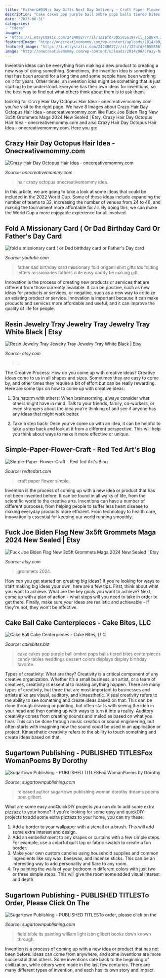 ```yaml
---
title: "Father&#039;s Day Gifts Next Day Delivery ~ Craft Paper Flower Simple"
description: "Cake cakes pop purple ball ombre pops balls tiered bites centerpieces candy tables weddings dessert colors displays display birthday favorite"
date: "2023-08-31"
categories:
- "ideas"
images:
- "https://i.etsystatic.com/24240027/r/il/122afd/3055856197/il_1588xN.3055856197_5dtm.jpg"
featuredImage: "http://onecreativemommy.com/wp-content/uploads/2014/09/crazy-hair-day-octopus-featured.jpg"
featured_image: "https://i.etsystatic.com/24240027/r/il/122afd/3055856197/il_1588xN.3055856197_5dtm.jpg"
image: "http://onecreativemommy.com/wp-content/uploads/2014/09/crazy-hair-day-octopus-featured.jpg"
---
```



Invention ideas can be everything from making a new product to creating a new way of doing something. Sometimes, the invention idea is something that has been around for a long time and some people have been working on it for years. Other times, an invention idea might be something that is just starting to be understood. Everyone has their own ideas for inventions, so the best way to find out what others think about them is to ask them.

	

		
looking for Crazy Hair Day Octopus Hair Idea - onecreativemommy.com you've visit to the right page. We have 8 Images about Crazy Hair Day Octopus Hair Idea - onecreativemommy.com like Fuck Joe Biden Flag New 3x5ft Grommets Maga 2024 New Sealed | Etsy, Crazy Hair Day Octopus Hair Idea - onecreativemommy.com and also Crazy Hair Day Octopus Hair Idea - onecreativemommy.com. Here you go:
		
    
## Crazy Hair Day Octopus Hair Idea - Onecreativemommy.com

<img loading=lazy src="http://onecreativemommy.com/wp-content/uploads/2014/09/crazy-hair-day-octopus-featured.jpg" onerror="this.onerror=null;this.src='https://tse4.mm.bing.net/th?id=OIP.zBme1aC0czn2UmDCEgamPwAAAA&amp;pid=15.1';" alt="Crazy Hair Day Octopus Hair Idea - onecreativemommy.com">

_Source: onecreativemommy.com_

>hair crazy octopus onecreativemommy idea. 

	

In this article, we are going to take a look at some ideas that could be included in the 2022 World Cup. Some of these ideas include expanding the number of teams to 32, increasing the number of venues from 24 to 48, and making the tournament more affordable for all. By doing this, we can make the World Cup a more enjoyable experience for all involved.

    
## Fold A Missionary Card ( Or Dad Birthday Card Or Father&#039;s Day Card

<img loading=lazy src="https://i.ytimg.com/vi/Xw-hSN3kFEk/hqdefault.jpg" onerror="this.onerror=null;this.src='https://tse3.mm.bing.net/th?id=OIP.Fm_T2LkjMAR50FaWi7W5twHaFj&amp;pid=15.1';" alt="fold a missionary card ( or Dad birthday card or Father&#039;s Day card">

_Source: youtube.com_

>father dad birthday card missionary fold origami shirt gifts lds folding letters missionaries fathers cute easy daddy tie making gift. 

	

Innovation is the process of creating new products or services that are different from those currently available. It can be positive, such as new ideas for products or services, or negative, such as a new way to criticize an existing product or service. Innovation is important because it can make products and services more affordable and useful, and it can improve the quality of life for people.

    
## Resin Jewelry Tray Jewelry Tray Jewelry Tray White Black | Etsy

<img loading=lazy src="https://i.etsystatic.com/24240027/r/il/122afd/3055856197/il_1588xN.3055856197_5dtm.jpg" onerror="this.onerror=null;this.src='https://tse2.mm.bing.net/th?id=OIP.HLH8OS7NKpYe1H0vAIZ3HwHaJ3&amp;pid=15.1';" alt="Resin Jewelry Tray Jewelry Tray Jewelry Tray White Black | Etsy">

_Source: etsy.com_

>. 

	

The Creative Process: How do you come up with creative ideas?
Creative ideas come to us in all shapes and sizes. Sometimes they are easy to come by, and other times they require a bit of effort but can be really rewarding. Here are some tips on how to come up with creative ideas:
1. Brainstorm with others: When brainstorming, always consider what others might have in mind. Talk to your friends, family, co-workers, or even strangers about the idea you’re thinking of and see if anyone has any ideas that might work better.

2. Take a step back: Once you’ve come up with an idea, it can be helpful to take a step back and look at it from a different perspective. This will help you think about ways to make it more effective or unique.


    
## Simple-Paper-Flower-Craft - Red Ted Art&#039;s Blog

<img loading=lazy src="https://www.redtedart.com/wp-content/uploads/2014/02/Simple-Paper-Flower-Craft.jpg" onerror="this.onerror=null;this.src='https://tse2.mm.bing.net/th?id=OIP.xRXRhPModDNa_u43Gk2xXQHaLo&amp;pid=15.1';" alt="Simple-Paper-Flower-Craft - Red Ted Art&#039;s Blog">

_Source: redtedart.com_

>craft paper flower simple. 

	

Invention is the process of coming up with a new idea or product that has not been invented before. It can be found in all walks of life, from the scientific world to the creative arts. Inventions can have a number of different purposes, from helping people to suffer less heart disease to making everyday products more efficient. From technology to health care, innovation is essential for keeping our world running smoothly.

    
## Fuck Joe Biden Flag New 3x5ft Grommets Maga 2024 New Sealed | Etsy

<img loading=lazy src="https://i.etsystatic.com/28831706/r/il/c91242/3040960989/il_1588xN.3040960989_ndce.jpg" onerror="this.onerror=null;this.src='https://tse1.mm.bing.net/th?id=OIP.iS51qQXvALm6e-gHBewfAgHaFj&amp;pid=15.1';" alt="Fuck Joe Biden Flag New 3x5ft Grommets Maga 2024 New Sealed | Etsy">

_Source: etsy.com_

>grommets 2024. 

	

How can you get started on creating big ideas?
If you're looking for ways to start making big ideas your own, here are a few tips. First, think about what you want to achieve. What are the key goals you want to achieve? Next, come up with a plan of action - what steps will you need to take in order to get there. Finally, make sure your ideas are realistic and achievable - if they're not, they won't be effective.

    
## Cake Ball Cake Centerpieces - Cake Bites, LLC

<img loading=lazy src="https://cdn1.bigcommerce.com/server3200/hu43hn/product_images/uploaded_images/cake-ball-wedding-cake-purple-ombre.jpg" onerror="this.onerror=null;this.src='https://tse4.mm.bing.net/th?id=OIP.Shznj4jjHDv4z077lgjESgDIEs&amp;pid=15.1';" alt="Cake Ball Cake Centerpieces - Cake Bites, LLC">

_Source: cakebites.biz_

>cake cakes pop purple ball ombre pops balls tiered bites centerpieces candy tables weddings dessert colors displays display birthday favorite. 

	

Types of creativity: What are they?
Creativity is a critical component of any creative organization. Whether it’s a small business, an artist, or a team of creatives, creativity is essential to making anything happen. There are many types of creativity, but three that are most important to businesses and artists alike are visual, auditory, and kinaesthetic. 
Visual creativity refers to the ability to see something and create ideas based on that. This can be done through drawing or painting, but often starts with seeing the idea in your head and then coming up with ways to turn it into a reality. Auditory creativity comes from creating sounds and melodies based on what you hear. This can be done through music creation or sound engineering, but often starts with imagining how the sound could be used in an application or project. Kinaesthetic creativity refers to the ability to touch something and create ideas based on that.

    
## Sugartown Publishing - PUBLISHED TITLESFox WomanPoems By Dorothy

<img loading=lazy src="http://sugartownpublishing.com/yahoo_site_admin/assets/images/Bruce-Bagnell-cover_full_sm_2.216181027_std.jpg" onerror="this.onerror=null;this.src='https://tse4.mm.bing.net/th?id=OIP.GV1OAxI9aVyFeMwiHaMoHAAAAA&amp;pid=15.1';" alt="Sugartown Publishing - PUBLISHED TITLESFox WomanPoems by Dorothy">

_Source: sugartownpublishing.com_

>released author sugartown publishing woman dorothy dreams poems poet gilbert. 

	

What are some easy andQuickDIY projects you can do to add some extra pizzazz to your home?
If you're looking for some easy and quickDIY projects to add some extra pizzazz to your home, you can try these:
1. Add a border to your wallpaper with a stencil or a brush. This will add some extra interest and design.
2. Add an embellishment to any drapes or curtains with a few simple steps. For example, use a colorful quilt top or fabric swatch to create a fun border.
3. Make your own custom candles using household supplies and common ingredients like soy wax, beeswax, and incense sticks. This can be an interesting way to add personality and flare to any room.
4. Try painting the walls of your bedroom in different colors with just two or three simple steps. This will give the room some added visual interest and depth.

    
## Sugartown Publishing - PUBLISHED TITLESTo Order, Please Click On The

<img loading=lazy src="http://sugartownpublishing.com/yahoo_site_admin/assets/images/Voices_from_the_Field_at_350_dpi.80123431_std.jpg" onerror="this.onerror=null;this.src='https://tse3.mm.bing.net/th?id=OIP.fjDD9v3ye_t8jggkGVyhbgHaLH&amp;pid=15.1';" alt="Sugartown Publishing - PUBLISHED TITLESTo order, please click on the">

_Source: sugartownpublishing.com_

>field bible its painting william light isbn gilbert books down known through. 

	

Invention is a process of coming up with a new idea or product that has not been before. Ideas can come from anywhere, and some inventions are more successful than others. Some inventions date back to the beginning of civilization, while others were made in the last few centuries. There are many different types of invention, and each has its own story and impact.

